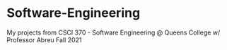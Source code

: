 # Software-Engineering
My projects from CSCI 370 - Software Engineering @ Queens College w/ Professor Abreu
Fall 2021
